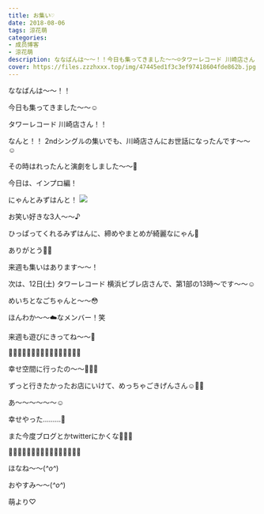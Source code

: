```yaml
---
title: お集い♡
date: 2018-08-06
tags: 涼花萌
categories: 
- 成员博客
- 涼花萌
description: ななばんは〜〜！！今日も集ってきました〜〜☺️タワーレコード 川崎店さん！！なんと！！2ndシングルの集いでも、川崎店さんにお世話になったんです〜〜☺️その時...
cover: https://files.zzzhxxx.top/img/47445ed1f3c3ef97418604fde862b.jpg 
---
```






ななばんは〜〜！！




今日も集ってきました〜〜☺️






タワーレコード 川崎店さん！！


なんと！！
2ndシングルの集いでも、川崎店さんにお世話になったんです〜〜☺️


その時はれったんと演劇をしました〜〜💓









今日は、インプロ編！



にゃんとみずはんと！
![](https://files.zzzhxxx.top/img/47445ed1f3c3ef97418604fde862b.jpg)






お笑い好きな3人〜〜♪





ひっぱってくれるみずはんに、締めやまとめが綺麗なにゃん💓


ありがとう💓💓









来週も集いはあります〜〜！



次は、12日(土) タワーレコード 横浜ビブレ店さんで、第1部の13時〜です〜〜☺️

めいちとなごちゃんと〜〜😳




ほんわか〜〜☁️なメンバー！笑



来週も遊びにきってね〜〜💫









🍰🍹🍰🍹🍰🍹🍰🍹🍰🍹🍰🍹🍰🍹🍰🍹



幸せ空間に行ったの〜〜💓💓💓



ずっと行きたかったお店にいけて、めっちゃごきげんさん☺️💓💓





あ〜〜〜〜〜〜☺️


幸せやった………💓





また今度ブログとかtwitterにかくな💓💓💓




🍹🍰🍹🍰🍹🍰🍹🍰🍹🍰🍹🍰🍹🍰🍹🍰








ほなね〜〜(*^o^*)


おやすみ〜〜(*^o^*)




萌より♡


